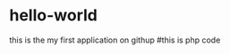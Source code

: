 # hello-world
this is the my first application on githup
#this is php code
<?PHP
echo 'this is php code';
?>


